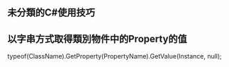 未分類的C#使用技巧
------


## 以字串方式取得類別物件中的Property的值 
typeof(ClassName).GetProperty(PropertyName).GetValue(Instance, null);


